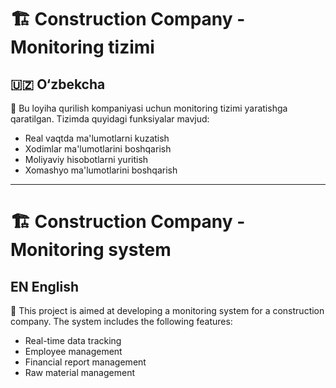 # 🏗️ Construction Company - Monitoring tizimi

## 🇺🇿 O‘zbekcha

🎯 Bu loyiha qurilish kompaniyasi uchun monitoring tizimi yaratishga qaratilgan. Tizimda quyidagi funksiyalar mavjud:

- Real vaqtda ma'lumotlarni kuzatish
- Xodimlar ma'lumotlarini boshqarish
- Moliyaviy hisobotlarni yuritish
- Xomashyo ma'lumotlarini boshqarish

---

# 🏗️ Construction Company - Monitoring system

## EN English

🎯 This project is aimed at developing a monitoring system for a construction company. The system includes the following features:

- Real-time data tracking
- Employee management
- Financial report management
- Raw material management
